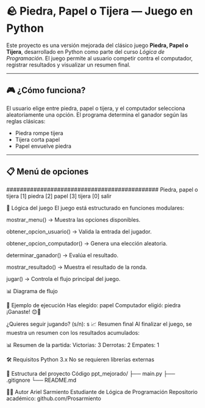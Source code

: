 # 🪨 Piedra, Papel o Tijera — Juego en Python

Este proyecto es una versión mejorada del clásico juego **Piedra, Papel o Tijera**, desarrollado en Python como parte del curso *Lógica de Programación*. El juego permite al usuario competir contra el computador, registrar resultados y visualizar un resumen final.

---

## 🎮 ¿Cómo funciona?

El usuario elige entre piedra, papel o tijera, y el computador selecciona aleatoriamente una opción. El programa determina el ganador según las reglas clásicas:

- Piedra rompe tijera
- Tijera corta papel
- Papel envuelve piedra

---

## 📋 Menú de opciones

#############################################
             Piedra, papel o tijera
              [1] piedra
              [2] papel
              [3] tijera
              [0] salir

🧠 Lógica del juego
El juego está estructurado en funciones modulares:

mostrar_menu() → Muestra las opciones disponibles.

obtener_opcion_usuario() → Valida la entrada del jugador.

obtener_opcion_computador() → Genera una elección aleatoria.

determinar_ganador() → Evalúa el resultado.

mostrar_resultado() → Muestra el resultado de la ronda.

jugar() → Controla el flujo principal del juego.

📊 Diagrama de flujo

🧪 Ejemplo de ejecución
Has elegido: papel
Computador eligió: piedra
¡Ganaste! 😊🙌

¿Quieres seguir jugando? (s/n): s
📈 Resumen final
Al finalizar el juego, se muestra un resumen con los resultados acumulados:

📊 Resumen de la partida:
Victorias: 3
Derrotas: 2
Empates: 1

🛠 Requisitos
Python 3.x
No se requieren librerías externas

📁 Estructura del proyecto
Código
ppt_mejorado/
├── main.py
├── .gitignore
└── README.md

👨‍💻 Autor
Ariel Sarmiento Estudiante de Lógica de Programación Repositorio académico: github.com/Prosarmiento
